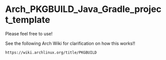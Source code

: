# Arch_PKGBUILD_Java_Gradle_project_template

Please feel free to use!

See the following Arch Wiki for clarification on how this works!!

```https://wiki.archlinux.org/title/PKGBUILD```
